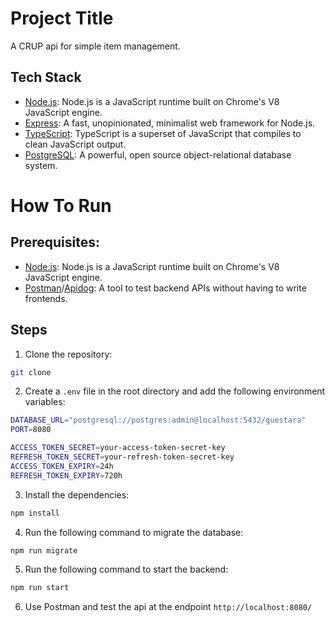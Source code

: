 # Project Title

A CRUP api for simple item management.

## Tech Stack

- [Node.js](https://nodejs.org): Node.js is a JavaScript runtime built on Chrome's V8 JavaScript engine.
- [Express](https://expressjs.com): A fast, unopinionated, minimalist web framework for Node.js.
- [TypeScript](https://www.typescriptlang.org): TypeScript is a superset of JavaScript that compiles to clean JavaScript output.
- [PostgreSQL](https://www.postgresql.org): A powerful, open source object-relational database system.

# How To Run

## Prerequisites:

- [Node.js](https://nodejs.org): Node.js is a JavaScript runtime built on Chrome's V8 JavaScript engine.
- [Postman](https://www.postman.com)/[Apidog](https://apidog.com): A tool to test backend APIs without having to write frontends.

## Steps

1. Clone the repository:

```bash
git clone
```

2. Create a `.env` file in the root directory and add the following environment variables:

```bash
DATABASE_URL="postgresql://postgres:admin@localhost:5432/guestara"
PORT=8080

ACCESS_TOKEN_SECRET=your-access-token-secret-key
REFRESH_TOKEN_SECRET=your-refresh-token-secret-key
ACCESS_TOKEN_EXPIRY=24h
REFRESH_TOKEN_EXPIRY=720h
```

3. Install the dependencies:

```bash
npm install
```

4. Run the following command to migrate the database:

```bash
npm run migrate
```

5. Run the following command to start the backend:

```bash
npm run start
```

6.  Use Postman and test the api at the endpoint `http://localhost:8080/`
